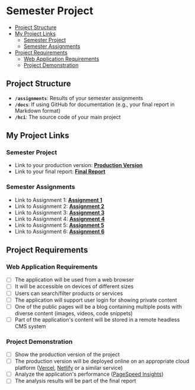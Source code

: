 # Semester Project <!-- omit in toc -->

- [Project Structure](#project-structure)
- [My Project Links](#my-project-links)
  - [Semester Project](#semester-project)
  - [Semester Assignments](#semester-assignments)
- [Project Requirements](#project-requirements)
  - [Web Application Requirements](#web-application-requirements)
  - [Project Demonstration](#project-demonstration)

## Project Structure

- **`/assignments`**: Results of your semester assignments
- **`/docs`**: If using GitHub for documentation (e.g., your final report in Markdown format)
- **`/hci`**: The source code of your main project

## My Project Links

### Semester Project

- Link to your production version: [**Production Version**](URL_TO_PRODUCTION_VERSION) <!-- Replace with actual URL -->
- Link to your final report: [**Final Report**](URL_TO_FINAL_REPORT) <!-- Replace with actual URL -->
<!-- Add more as necessary -->

### Semester Assignments

- Link to Assignment 1: [**Assignment 1**](assignments/Assignment%201/Figma.mp4) <!-- Replace with actual URL -->
- Link to Assignment 2: [**Assignment 2**](https://carpal-helicopter-e7b.notion.site/User-Personas-Information-Arhitecture-12f3b8213e468030a6eecb1ef5f5f04e) <!-- Replace with actual URL -->
- Link to Assignment 3: [**Assignment 3**](https://cyops.vercel.app/) <!-- Replace with actual URL -->
- Link to Assignment 4: [**Assignment 4**](assignments/Assignment%204/Main%20page.png) <!-- Replace with actual URL -->
- Link to Assignment 5: [**Assignment 5**](https://cyops.vercel.app/blog) <!-- Replace with actual URL -->
- Link to Assignment 6: [**Assignment 6**](assignments/Assignment%206/Figma.mp4) <!-- Replace with actual URL -->
<!-- Add more assignments as necessary -->


## Project Requirements

### Web Application Requirements

- [ ] The application will be used from a web browser
- [ ] It will be accessible on devices of different sizes
- [ ] Users can search/filter products or services
- [ ] The application will support user login for showing private content
- [ ] One of the public pages will be a blog containing multiple posts with diverse content (images, videos, code snippets)
- [ ] Part of the application's content will be stored in a remote headless CMS system

### Project Demonstration

- [ ] Show the production version of the project
- [ ] The production version will be deployed online on an appropriate cloud platform ([Vercel](https://vercel.com), [Netlify](https://www.netlify.com/) or a similar service)
- [ ] Analyze the application's performance ([PageSpeed Insights](https://pagespeed.web.dev/))
- [ ] The analysis results will be part of the final report
